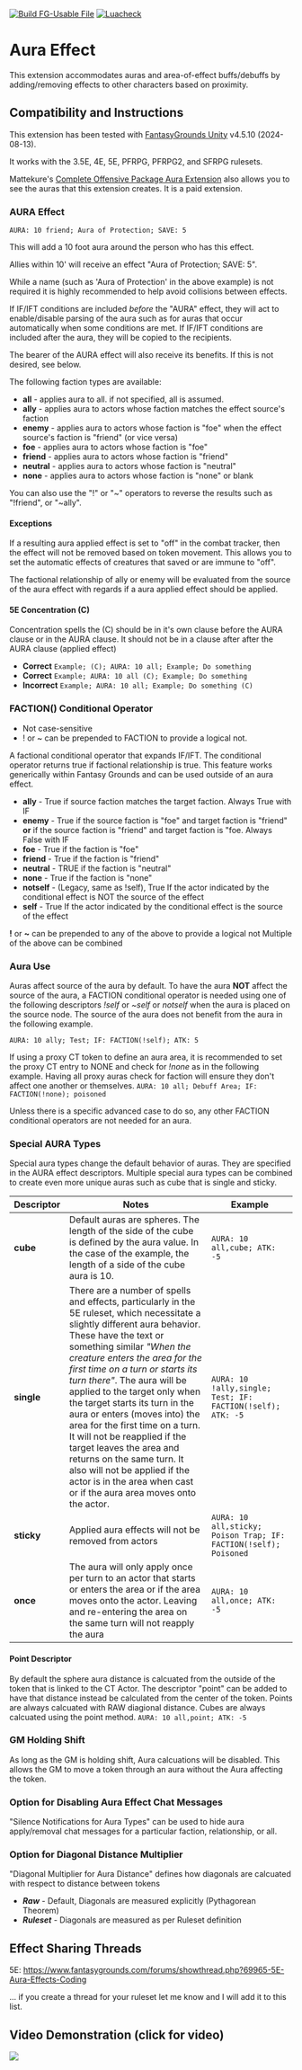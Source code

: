 [![Build FG-Usable File](https://github.com/FG-Unofficial-Developers-Guild/FG-Aura-Effect/actions/workflows/release.yml/badge.svg)](https://github.com/FG-Unofficial-Developers-Guild/FG-Aura-Effect/actions/workflows/release.yml) [![Luacheck](https://github.com/FG-Unofficial-Developers-Guild/FG-Aura-Effect/actions/workflows/luacheck.yml/badge.svg)](https://github.com/FG-Unofficial-Developers-Guild/FG-Aura-Effect/actions/workflows/luacheck.yml)

# Aura Effect

This extension accommodates auras and area-of-effect buffs/debuffs by adding/removing effects to other characters based on proximity.

## Compatibility and Instructions

This extension has been tested with [FantasyGrounds Unity](https://www.fantasygrounds.com/home/FantasyGroundsUnity.php) v4.5.10 (2024-08-13).

It works with the 3.5E, 4E, 5E, PFRPG, PFRPG2, and SFRPG rulesets.

Mattekure's [Complete Offensive Package Aura Extension](https://forge.fantasygrounds.com/shop/items/620/view) also allows you to see the auras that this extension creates. It is a paid extension.

### AURA Effect

```AURA: 10 friend; Aura of Protection; SAVE: 5```

This will add a 10 foot aura around the person who has this effect.

Allies within 10' will receive an effect "Aura of Protection; SAVE: 5".

While a name (such as 'Aura of Protection' in the above example) is not required it is highly recommended to help avoid collisions between effects.

If IF/IFT conditions are included *before* the "AURA" effect, they will act to enable/disable parsing of the aura such as for auras that occur automatically when some conditions are met. If IF/IFT conditions are included after the aura, they will be copied to the recipients.

The bearer of the AURA effect will also receive its benefits. If this is not desired, see below.

The following faction types are available:

* **all** - applies aura to all. if not specified, all is assumed.
* **ally** - applies aura to actors whose faction matches the effect source's faction
* **enemy** - applies aura to actors whose faction is "foe" when the effect source's faction is "friend" (or vice versa)
* **foe** - applies aura to actors whose faction is "foe"
* **friend** - applies aura to actors whose faction is "friend"
* **neutral** - applies aura to actors whose faction is "neutral"
* **none** - applies aura to actors whose faction is "none" or blank

You can also use the "!" or "~" operators to reverse the results such as "!friend", or "~ally".

#### Exceptions

If a resulting aura applied effect is set to "off" in the combat tracker, then the effect will not be removed based on token movement. This allows you to set the automatic effects of creatures that saved or are immune to "off".

The factional relationship of ally or enemy will be evaluated from the source of the aura effect with regards if a aura applied effect should be applied.

#### 5E Concentration (C)

Concentration spells the (C) should be in it's own clause before the AURA clause or in the AURA clause. It should not be in a clause after after the AURA clause (applied effect)

* **Correct** ```Example; (C); AURA: 10 all; Example; Do something```
* **Correct** ```Example; AURA: 10 all (C); Example; Do something```
* **Incorrect** ```Example; AURA: 10 all; Example; Do something (C)```

### FACTION() Conditional Operator

* Not case-sensitive
* ! or ~ can be prepended to FACTION to provide a logical not.

A factional conditional operator that expands IF/IFT. The conditional operator returns true if factional relationship is true. This feature works generically within Fantasy Grounds and can be used outside of an aura effect.

* **ally** - True if source faction matches the target faction. Always True with IF
* **enemy** - True if the source faction is "foe" and target faction is "friend" **or** if the source faction is "friend" and target faction is "foe. Always False with IF
* **foe** - True if the faction is "foe"
* **friend** - True if the faction is "friend"
* **neutral** - TRUE if the faction is "neutral"
* **none** - True if the faction is "none"
* **notself** - (Legacy, same as !self), True If the actor indicated by the conditional effect is NOT the source of the effect
* **self** - True If the actor indicated by the conditional effect is the source of the effect

**!** or **~** can be prepended to any of the above to provide a logical not
Multiple of the above can be combined

### Aura Use

Auras affect source of the aura by default. To have the aura **NOT** affect the source of the aura, a FACTION conditional operator is needed using one of the following descriptors *!self* or *~self* or *notself* when the aura is placed on the source node. The source of the aura does not benefit from the aura in the following example.

```AURA: 10 ally; Test; IF: FACTION(!self); ATK: 5```

If using a proxy CT token to define an aura area, it is recommended to set the proxy CT entry to NONE and check for *!none* as in the following example. Having all proxy auras check for faction will ensure they don't affect one another or themselves.
```AURA: 10 all; Debuff Area; IF: FACTION(!none); poisoned```

Unless there is a specific advanced case to do so, any other FACTION conditional operators are not needed for an aura.

### Special AURA Types

Special aura types change the default behavior of auras. They are specified in the AURA effect descriptors. Multiple special aura types can be combined to create even more unique auras such as cube that is single and sticky.

|Descriptor|Notes|Example|
|----------|-----|-------|
|**cube**|Default auras are spheres. The length of the side of the cube is defined by the aura value. In the case of the example, the length of a side of the cube aura is 10.|```AURA: 10 all,cube; ATK: -5```|
|**single**|There are a number of spells and effects, particularly in the 5E ruleset, which necessitate a slightly different aura behavior. These have the text or something similar *"When the creature enters the area for the first time on a turn or starts its turn there"*. The aura will be applied to the target only when the target starts its turn in the aura or enters (moves into) the area for the first time on a turn. It will not be reapplied if the target leaves the area and returns on the same turn. It also will not be applied if the actor is in the area when cast or if the aura area moves onto the actor.|```AURA: 10 !ally,single; Test; IF: FACTION(!self); ATK: -5```|
|**sticky**|Applied aura effects will not be removed from actors|```AURA: 10 all,sticky; Poison Trap; IF: FACTION(!self); Poisoned```|
|**once**|The aura will only apply once per turn to an actor that starts or enters the area or if the area moves onto the actor. Leaving and re-entering the area on the same turn will not reapply the aura| ```AURA: 10 all,once; ATK: -5```|

#### Point Descriptor

By default the sphere aura distance is calcuated from the outside of the token that is linked to the CT Actor. The descriptor "point" can be added to have that distance instead be calculated from the center of the token. Points are always calcuated with RAW diagional distance. Cubes are always calcuated using the point method.
```AURA: 10 all,point; ATK: -5```

### GM Holding Shift

As long as the GM is holding shift, Aura calcuations will be disabled. This allows the GM to move a token through an aura without the Aura affecting the token.

### Option for Disabling Aura Effect Chat Messages

"Silence Notifications for Aura Types" can be used to hide aura apply/removal chat messages for a particular faction, relationship, or all.

### Option for Diagonal Distance Multiplier

"Diagonal Multiplier for Aura Distance" defines how diagonals are calcuated with respect to distance between tokens

* ***Raw*** - Default, Diagonals are measured explicitly (Pythagorean Theorem)
* ***Ruleset*** - Diagonals are measured as per Ruleset definition

## Effect Sharing Threads

5E: https://www.fantasygrounds.com/forums/showthread.php?69965-5E-Aura-Effects-Coding

... if you create a thread for your ruleset let me know and I will add it to this list.

## Video Demonstration (click for video)

[<img src="https://i.ytimg.com/vi_webp/e2JQzf5HI6I/hqdefault.webp">](https://www.youtube.com/watch?v=e2JQzf5HI6I)
